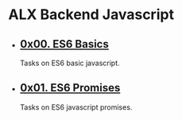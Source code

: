# ALX Backend Javascript


- ## [0x00. ES6 Basics](./0x00-ES6_basic/)
  Tasks on ES6 basic javascript.
- ## [0x01. ES6 Promises](./0x01-ES6_promise/)
  Tasks on ES6 javascript promises.